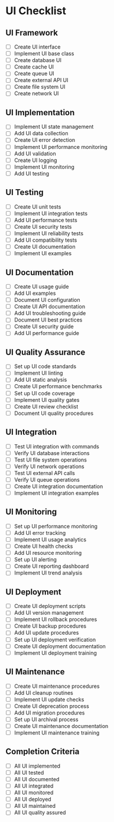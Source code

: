 # UI Checklist

## UI Framework
- [ ] Create UI interface
- [ ] Implement UI base class
- [ ] Create database UI
- [ ] Create cache UI
- [ ] Create queue UI
- [ ] Create external API UI
- [ ] Create file system UI
- [ ] Create network UI

## UI Implementation
- [ ] Implement UI state management
- [ ] Add UI data collection
- [ ] Create UI error detection
- [ ] Implement UI performance monitoring
- [ ] Add UI validation
- [ ] Create UI logging
- [ ] Implement UI monitoring
- [ ] Add UI testing

## UI Testing
- [ ] Create UI unit tests
- [ ] Implement UI integration tests
- [ ] Add UI performance tests
- [ ] Create UI security tests
- [ ] Implement UI reliability tests
- [ ] Add UI compatibility tests
- [ ] Create UI documentation
- [ ] Implement UI examples

## UI Documentation
- [ ] Create UI usage guide
- [ ] Add UI examples
- [ ] Document UI configuration
- [ ] Create UI API documentation
- [ ] Add UI troubleshooting guide
- [ ] Document UI best practices
- [ ] Create UI security guide
- [ ] Add UI performance guide

## UI Quality Assurance
- [ ] Set up UI code standards
- [ ] Implement UI linting
- [ ] Add UI static analysis
- [ ] Create UI performance benchmarks
- [ ] Set up UI code coverage
- [ ] Implement UI quality gates
- [ ] Create UI review checklist
- [ ] Document UI quality procedures

## UI Integration
- [ ] Test UI integration with commands
- [ ] Verify UI database interactions
- [ ] Test UI file system operations
- [ ] Verify UI network operations
- [ ] Test UI external API calls
- [ ] Verify UI queue operations
- [ ] Create UI integration documentation
- [ ] Implement UI integration examples

## UI Monitoring
- [ ] Set up UI performance monitoring
- [ ] Add UI error tracking
- [ ] Implement UI usage analytics
- [ ] Create UI health checks
- [ ] Add UI resource monitoring
- [ ] Set up UI alerting
- [ ] Create UI reporting dashboard
- [ ] Implement UI trend analysis

## UI Deployment
- [ ] Create UI deployment scripts
- [ ] Add UI version management
- [ ] Implement UI rollback procedures
- [ ] Create UI backup procedures
- [ ] Add UI update procedures
- [ ] Set up UI deployment verification
- [ ] Create UI deployment documentation
- [ ] Implement UI deployment training

## UI Maintenance
- [ ] Create UI maintenance procedures
- [ ] Add UI cleanup routines
- [ ] Implement UI update checks
- [ ] Create UI deprecation process
- [ ] Add UI migration procedures
- [ ] Set up UI archival process
- [ ] Create UI maintenance documentation
- [ ] Implement UI maintenance training

## Completion Criteria
- [ ] All UI implemented
- [ ] All UI tested
- [ ] All UI documented
- [ ] All UI integrated
- [ ] All UI monitored
- [ ] All UI deployed
- [ ] All UI maintained
- [ ] All UI quality assured 